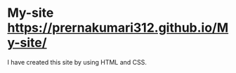 # My-site  https://prernakumari312.github.io/My-site/
I have created this site by using HTML and CSS.
